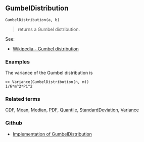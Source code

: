 ## GumbelDistribution

```
GumbelDistribution(a, b)
```

> returns a Gumbel distribution.
    
See:  
* [Wikipedia - Gumbel distribution](https://en.wikipedia.org/wiki/Gumbel_distribution)
 
 
### Examples

The variance of the Gumbel distribution is

```
>> Variance(GumbelDistribution(n, m)) 
1/6*m^2*Pi^2
```

### Related terms 
[CDF](CDF.md), [Mean](Mean.md), [Median](Median.md), [PDF](PDF.md), [Quantile](Quantile.md), [StandardDeviation](StandardDeviation.md), [Variance](Variance.md) 

### Github

* [Implementation of GumbelDistribution](https://github.com/axkr/symja_android_library/blob/master/symja_android_library/matheclipse-core/src/main/java/org/matheclipse/core/builtin/StatisticsFunctions.java#L2784) 
